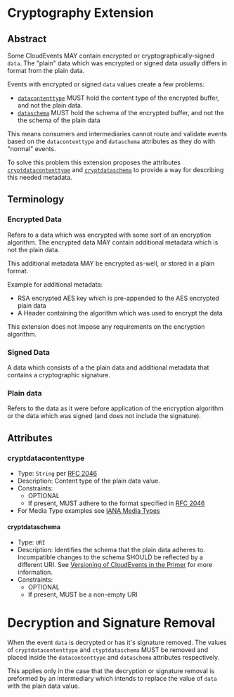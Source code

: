 # Cryptography Extension

## Abstract

Some CloudEvents MAY contain encrypted or cryptographically-signed `data`. The "plain"
data which was encrypted or signed data usually differs in format from the plain data.

Events with encrypted or signed `data` values create a few problems:
 - [`datacontenttype`](../spec.md#datacontenttype) MUST hold the content type of 
 the encrypted buffer, and not the plain data. 
- [`dataschema`](../spec.md#dataschema) MUST hold the schema of the encrypted buffer, 
 and not the the schema of the plain data

This means consumers and intermediaries cannot route and validate events based on 
the `datacontenttype` and `dataschema` attributes as they do with "normal" events.

To solve this problem this extension proposes the attributes 
[`cryptdatacontenttype`](#cryptdatacontenttype)  and 
[`cryptdataschema`](#cryptdataschema) to provide a way for describing this needed 
metadata.

## Terminology

### Encrypted Data
Refers to a data which was encrypted with some sort of an encryption algorithm.
The encrypted data MAY contain additional metadata which is not the plain data.

This additional metadata MAY be encrypted as-well, or stored in a plain format.

Example for additional metadata:
- RSA encrypted AES key which is pre-appended to the AES encrypted plain data
- A Header containing the algorithm which was used to encrypt the data

This extension does not Impose any requirements on the encryption algorithm.

### Signed Data
A data which consists of a the plain data and additional metadata that contains a
cryptographic signature.

### Plain data

Refers to the data as it were before application of the encryption algorithm or the
data which was signed (and does not include the signature).

## Attributes

### cryptdatacontenttype
- Type: `String` per [RFC 2046](https://tools.ietf.org/html/rfc2046)
- Description: Content type of the plain data value.
- Constraints:
  - OPTIONAL
  - If present, MUST adhere to the format specified in
    [RFC 2046](https://tools.ietf.org/html/rfc2046)
- For Media Type examples see
  [IANA Media Types](http://www.iana.org/assignments/media-types/media-types.xhtml)


#### cryptdataschema

- Type: `URI`
- Description: Identifies the schema that the plain data adheres to. Incompatible
  changes to the schema SHOULD be reflected by a different URI. See
  [Versioning of CloudEvents in the Primer](../primer.md#versioning-of-cloudevents)
  for more information.
- Constraints:
  - OPTIONAL
  - If present, MUST be a non-empty URI
  
  
# Decryption and Signature Removal
When the event `data` is decrypted or has it's signature removed.
The values of `cryptdatacontenttype` and `ctyptdataschema` MUST be removed and placed
inside the `datacontenttype` and `dataschema` attributes respectively.
 
This applies only in the case that the decryption or signature removal is preformed by
an intermediary which intends to replace the value of `data` with the plain data value. 